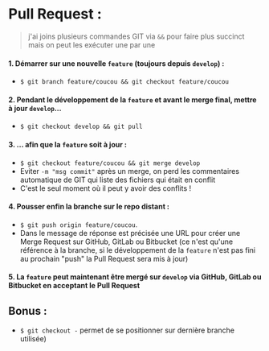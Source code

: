 Pull Request : 
==============

> j'ai joins plusieurs commandes GIT via `&&` pour faire plus succinct mais on peut les exécuter une par une

#### 1. Démarrer sur une nouvelle `feature` (toujours depuis `develop`) : 
  * ````$ git branch feature/coucou && git checkout feature/coucou````
#### 2. Pendant le développement de la `feature` et avant le merge final, mettre à jour `develop`... 
  * ````$ git checkout develop && git pull````
#### 3. ... afin que la `feature` soit à jour : 
  * ````$ git checkout feature/coucou && git merge develop````
  * Eviter `-m "msg commit"` après un merge, on perd les commentaires automatique de GIT qui liste des fichiers qui était en conflit
  * C'est le seul moment où il peut y avoir des conflits ! 
#### 4. Pousser enfin la branche sur le repo distant : 
  * ````$ git push origin feature/coucou````. 
  * Dans le message de réponse est précisée une URL pour créer une Merge Request sur GitHub, GitLab ou Bitbucket (ce n'est qu'une référence à la branche, si le développement de la `feature` n'est pas fini au prochain "push" la Pull Request sera mis à jour)
#### 5. La `feature` peut maintenant être mergé sur `develop` via GitHub, GitLab ou Bitbucket en acceptant le Pull Request

Bonus :
-------

* `$ git checkout -` permet de se positionner sur dernière branche utilisée)
